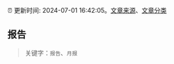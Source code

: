 :alarm_clock: 更新时间: 2024-07-01 16:42:05。[文章来源](/README.md)、[文章分类](/TAGS.md)

## 报告


> 关键字：`报告`、`月报`



